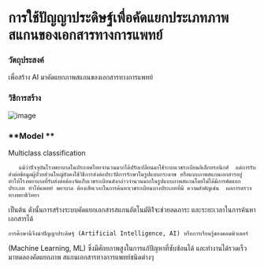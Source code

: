 # การใช้ปัญญาประดิษฐ์เพื่อคัดแยกประเภทภาพสแกนของเอกสารทางการแพทย์
### **วัตถุประสงค์**
เพื่อสร้าง AI มาคัดแยกภาพสแกนของเอกสารทางการแพทย์
### **วิธีการสร้าง**
![image](https://user-images.githubusercontent.com/76510467/177020796-13066aeb-5755-4b79-bda8-11ba07d1ee51.png)

### **Model **
Multiclass classification 



       แม้ว่าปัจจุบันโรงพยาบาลในประเทศไทยจำนวนมากได้ปรับเปลี่ยนมาใช้ระบบเวชระเบียนอิเล็กทรอนิกส์  แต่การรับส่งต่อข้อมูลผู้ป่วยส่วนใหญ่ยังคงใช้วิธีการส่งต่อประวัติการรักษาในรูปแบบกระดาษ หรือแบบภาพสแกนเอกสารอยู่     ทำให้โรงพยาบาลที่รับส่งต่อต้องจัดเก็บเวชระเบียนดังกล่าวจำนวนมากในรูปแบบภาพสแกนโดยไม่ได้มีการคัดแยกประเภท ทำให้แพทย์ พยาบาล ต้องเสียเวลาในการค้นหาเวชระเบียนบางประเภทที่มี ความสำคัญเช่น  ผลการตรวจทางพยาธิวิทยา 
เป็นต้น ดังนั้นการสร้างระบบคัดแยกเอกสารสแกนอัตโนมัติ1จะช่วยลดภาระ และระยะเวลาในการค้นหาเอกสารได้

	การศึกษานี้จึงนำปัญญาประดิษฐ์ (Artificial Intelligence, AI) หรือการเรียนรู้ของคอมพิวเตอร์ 
 (Machine Learning, ML) ซึ่งมีศักยภาพสูงในการแก้ปัญหาที่ซับซ้อนได้  และทำงานได้รวดเร็วมาทดลองคัดแยกภาพ
 สแกนเอกสารทางการแพทย์ชนิดต่างๆ 

